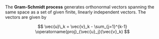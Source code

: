 The **Gram-Schmidt process** generates orthonormal vectors spanning the same space as a set of given finite, linearly independent vectors. The vectors are given by

$$
\vec{u}\_k = \vec{v}_k - \sum_{j=1}^{k-1} \operatorname{proj}_{\vec{u}_j}(\vec{v}_k)
$$